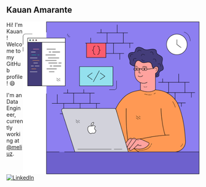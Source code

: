 ## Kauan Amarante
<img src="https://github.com/KauanAmarante/KauanAmarante/blob/master/images/Coding illustration.png" height="400" align="right">

Hi! I'm Kauan! Welcome to my GitHub profile! :smile:

I'm an Data Engineer, currently working at [@meliuz](https://github.com/meliuz).

[![LinkedIn](https://img.shields.io/badge/-Kauan_Amarante-555?logo=linkedin&style=for-the-badge&logoColor=0077B5)](https://www.linkedin.com/in/kauan-amarante)



<!--
**KauanAmarante/KauanAmarante** is a ✨ _special_ ✨ repository because its `README.md` (this file) appears on your GitHub profile.

Here are some ideas to get you started:

- 🔭 I’m currently working on ...
- 🌱 I’m currently learning ...
- 👯 I’m looking to collaborate on ...
- 🤔 I’m looking for help with ...
- 💬 Ask me about ...
- 📫 How to reach me: ...
- 😄 Pronouns: ...
- ⚡ Fun fact: ...
-->
